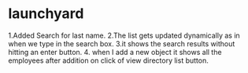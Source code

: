 # launchyard

1.Added Search for last name.
2.The list gets updated dynamically as in when we type in the search box.
3.it shows the search results without hitting an enter button.
4. when I add a new object it shows all the employees after addition on click of view directory list button.
